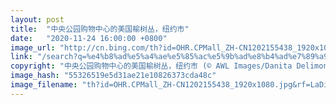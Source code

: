 ```yaml
---
layout: post
title:  "中央公园购物中心的美国榆树丛，纽约市"
date:   "2020-11-24 16:00:00 +0800"
image_url: "http://cn.bing.com/th?id=OHR.CPMall_ZH-CN1202155438_1920x1080.jpg&rf=LaDigue_1920x1080.jpg&pid=hp"
link: "/search?q=%e4%b8%ad%e5%a4%ae%e5%85%ac%e5%9b%ad%e8%b4%ad%e7%89%a9%e4%b8%ad%e5%bf%83&form=hpcapt&mkt=zh-cn"
copyright: "中央公园购物中心的美国榆树丛，纽约市 (© AWL Images/Danita Delimont)"
image_hash: "55326519e5d31ae21e10826373cda48c"
image_filename: "th?id=OHR.CPMall_ZH-CN1202155438_1920x1080.jpg&rf=LaDigue_1920x1080.jpg&pid=hp"
---
```

